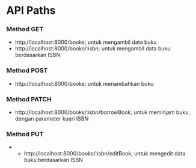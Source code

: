 # API Paths

### Method GET
- http://localhost:8000/books; untuk mengambil data buku
- http://localhost:8000/books/:isbn; untuk mengambil data buku berdasarkan ISBN

### Method POST
- http://localhost:8000/books; untuk menambahkan buku

### Method PATCH
- http://localhost:8000/books/:isbn/borrowBook; untuk meminjam buku, dengan parameter kueri ISBN

### Method PUT
- - http://localhost:8000/books/:isbn/editBook; untuk mengedit data buku berdasarkan ISBN
